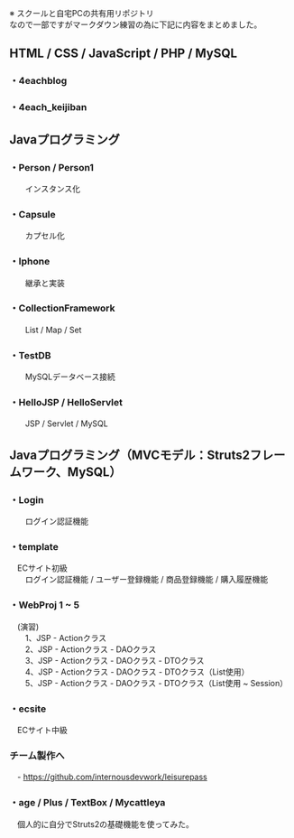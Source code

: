 
※ スクールと自宅PCの共有用リポジトリ  
なので一部ですがマークダウン練習の為に下記に内容をまとめました。

## HTML / CSS / JavaScript / PHP / MySQL
### ・4eachblog
### ・4each_keijiban

## Javaプログラミング

### ・Person / Person1
　　インスタンス化

### ・Capsule
　　カプセル化

### ・Iphone
　　継承と実装

### ・CollectionFramework
　　List / Map / Set

### ・TestDB
　　MySQLデータベース接続

### ・HelloJSP / HelloServlet
　　JSP / Servlet / MySQL

## Javaプログラミング（MVCモデル：Struts2フレームワーク、MySQL）

### ・Login
　　ログイン認証機能

### ・template
　ECサイト初級  
　　ログイン認証機能 / ユーザー登録機能 / 商品登録機能 / 購入履歴機能

### ・WebProj 1 ~ 5
　(演習)  
　　1、JSP - Actionクラス  
　　2、JSP - Actionクラス - DAOクラス  
　　3、JSP - Actionクラス - DAOクラス - DTOクラス  
　　4、JSP - Actionクラス - DAOクラス - DTOクラス（List使用）  
　　5、JSP - Actionクラス - DAOクラス - DTOクラス（List使用 ~ Session）  

### ・ecsite
　ECサイト中級

### チーム製作へ
　- https://github.com/internousdevwork/leisurepass

### ・age / Plus / TextBox / Mycattleya  
　個人的に自分でStruts2の基礎機能を使ってみた。
